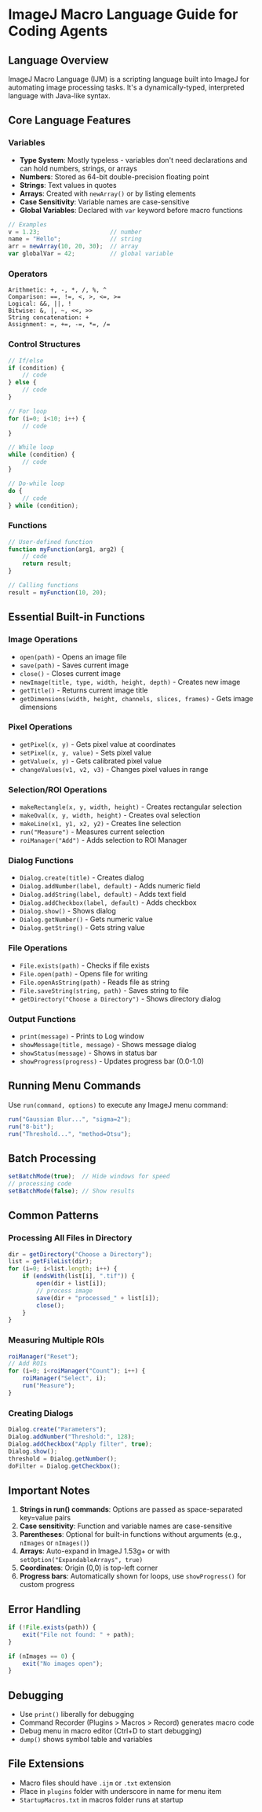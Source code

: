# ImageJ Macro Language Guide for Coding Agents

## Language Overview

ImageJ Macro Language (IJM) is a scripting language built into ImageJ for automating image processing tasks. It's a dynamically-typed, interpreted language with Java-like syntax.

## Core Language Features

### Variables
- **Type System**: Mostly typeless - variables don't need declarations and can hold numbers, strings, or arrays
- **Numbers**: Stored as 64-bit double-precision floating point
- **Strings**: Text values in quotes
- **Arrays**: Created with `newArray()` or by listing elements
- **Case Sensitivity**: Variable names are case-sensitive
- **Global Variables**: Declared with `var` keyword before macro functions

```javascript
// Examples
v = 1.23;                    // number
name = "Hello";              // string  
arr = newArray(10, 20, 30);  // array
var globalVar = 42;          // global variable
```

### Operators
```
Arithmetic: +, -, *, /, %, ^
Comparison: ==, !=, <, >, <=, >=
Logical: &&, ||, !
Bitwise: &, |, ~, <<, >>
String concatenation: +
Assignment: =, +=, -=, *=, /=
```

### Control Structures

```javascript
// If/else
if (condition) {
    // code
} else {
    // code
}

// For loop
for (i=0; i<10; i++) {
    // code
}

// While loop
while (condition) {
    // code
}

// Do-while loop
do {
    // code
} while (condition);
```

### Functions

```javascript
// User-defined function
function myFunction(arg1, arg2) {
    // code
    return result;
}

// Calling functions
result = myFunction(10, 20);
```

## Essential Built-in Functions

### Image Operations
- `open(path)` - Opens an image file
- `save(path)` - Saves current image
- `close()` - Closes current image
- `newImage(title, type, width, height, depth)` - Creates new image
- `getTitle()` - Returns current image title
- `getDimensions(width, height, channels, slices, frames)` - Gets image dimensions

### Pixel Operations
- `getPixel(x, y)` - Gets pixel value at coordinates
- `setPixel(x, y, value)` - Sets pixel value
- `getValue(x, y)` - Gets calibrated pixel value
- `changeValues(v1, v2, v3)` - Changes pixel values in range

### Selection/ROI Operations
- `makeRectangle(x, y, width, height)` - Creates rectangular selection
- `makeOval(x, y, width, height)` - Creates oval selection
- `makeLine(x1, y1, x2, y2)` - Creates line selection
- `run("Measure")` - Measures current selection
- `roiManager("Add")` - Adds selection to ROI Manager

### Dialog Functions
- `Dialog.create(title)` - Creates dialog
- `Dialog.addNumber(label, default)` - Adds numeric field
- `Dialog.addString(label, default)` - Adds text field
- `Dialog.addCheckbox(label, default)` - Adds checkbox
- `Dialog.show()` - Shows dialog
- `Dialog.getNumber()` - Gets numeric value
- `Dialog.getString()` - Gets string value

### File Operations
- `File.exists(path)` - Checks if file exists
- `File.open(path)` - Opens file for writing
- `File.openAsString(path)` - Reads file as string
- `File.saveString(string, path)` - Saves string to file
- `getDirectory("Choose a Directory")` - Shows directory dialog

### Output Functions
- `print(message)` - Prints to Log window
- `showMessage(title, message)` - Shows message dialog
- `showStatus(message)` - Shows in status bar
- `showProgress(progress)` - Updates progress bar (0.0-1.0)

## Running Menu Commands

Use `run(command, options)` to execute any ImageJ menu command:

```javascript
run("Gaussian Blur...", "sigma=2");
run("8-bit");
run("Threshold...", "method=Otsu");
```

## Batch Processing

```javascript
setBatchMode(true);  // Hide windows for speed
// processing code
setBatchMode(false); // Show results
```

## Common Patterns

### Processing All Files in Directory
```javascript
dir = getDirectory("Choose a Directory");
list = getFileList(dir);
for (i=0; i<list.length; i++) {
    if (endsWith(list[i], ".tif")) {
        open(dir + list[i]);
        // process image
        save(dir + "processed_" + list[i]);
        close();
    }
}
```

### Measuring Multiple ROIs
```javascript
roiManager("Reset");
// Add ROIs
for (i=0; i<roiManager("Count"); i++) {
    roiManager("Select", i);
    run("Measure");
}
```

### Creating Dialogs
```javascript
Dialog.create("Parameters");
Dialog.addNumber("Threshold:", 128);
Dialog.addCheckbox("Apply filter", true);
Dialog.show();
threshold = Dialog.getNumber();
doFilter = Dialog.getCheckbox();
```

## Important Notes

1. **Strings in run() commands**: Options are passed as space-separated key=value pairs
2. **Case sensitivity**: Function and variable names are case-sensitive
3. **Parentheses**: Optional for built-in functions without arguments (e.g., `nImages` or `nImages()`)
4. **Arrays**: Auto-expand in ImageJ 1.53g+ or with `setOption("ExpandableArrays", true)`
5. **Coordinates**: Origin (0,0) is top-left corner
6. **Progress bars**: Automatically shown for loops, use `showProgress()` for custom progress

## Error Handling

```javascript
if (!File.exists(path)) {
    exit("File not found: " + path);
}

if (nImages == 0) {
    exit("No images open");
}
```

## Debugging

- Use `print()` liberally for debugging
- Command Recorder (Plugins > Macros > Record) generates macro code
- Debug menu in macro editor (Ctrl+D to start debugging)
- `dump()` shows symbol table and variables

## File Extensions

- Macro files should have `.ijm` or `.txt` extension
- Place in `plugins` folder with underscore in name for menu item
- `StartupMacros.txt` in macros folder runs at startup